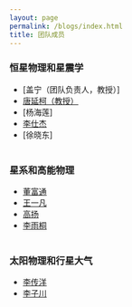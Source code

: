 ```yaml
---
layout: page
permalink: /blogs/index.html
title: 团队成员
---
```


### 恒星物理和星震学
- [盖宁（团队负责人，教授）]<br>
- [唐延柯（教授）](https://newborn668.github.io/blogs/cv/tyk)<br>
- [杨海莲]<br>
- [李仕杰](https://newborn668.github.io/blogs/cv/lsj)<br>
- [徐晓东]<br><br>
### 星系和高能物理
- [董富通](https://newborn668.github.io/blogs/cv/dft)<br>
- [王一凡](https://newborn668.github.io/blogs/cv/wyf)<br>
- [高扬](https://newborn668.github.io/blogs/cv/gy)<br>
- [李雨桐](https://newborn668.github.io/blogs/cv/lyt)<br><br>
### 太阳物理和行星大气
- [李传洋](https://newborn668.github.io/blogs/cv/lcy)<br>
- [李子川](https://newborn668.github.io/blogs/cv/lcy)<br>